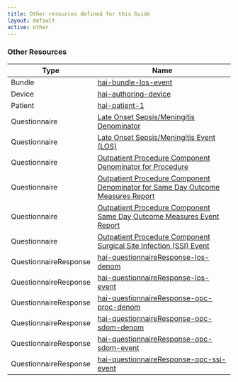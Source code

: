 ```yaml
---
title: Other resources defined for this Guide
layout: default
active: other
---
```


<!-- { :.no_toc } -->

<!-- TOC  the css styling for this is \pages\assets\css\project.css under 'markdown-toc'-->

<!-- * Do not remove this line (it will not be displayed)
{:toc} -->

<!-- end TOC -->

### Other Resources

<table>
<thead>
<tr>
<th>Type</th>
<th>Name</th>
</tr>
</thead>
<tbody>
<tr>
<td>Bundle</td>
<td><a href="Bundle-hai-bundle-los-event.html">hai-bundle-los-event</a></td>
</tr>
<tr>
<td>Device</td>
<td><a href="Device-hai-authoring-device.html">hai-authoring-device</a></td>
</tr>
<tr>
<td>Patient</td>
<td><a href="Patient-hai-patient-1.html">hai-patient-1</a></td>
</tr>
<tr>
<td>Questionnaire</td>
<td><a href="Questionnaire-hai-questionnaire-los-denom.html">Late Onset Sepsis/Meningitis Denominator</a></td>
</tr>
<tr>
<td>Questionnaire</td>
<td><a href="Questionnaire-hai-questionnaire-los-event.html">Late Onset Sepsis/Meningitis Event (LOS)</a></td>
</tr>
<tr>
<td>Questionnaire</td>
<td><a href="Questionnaire-hai-questionnaire-opc-proc-denom.html">Outpatient Procedure Component Denominator for Procedure</a></td>
</tr>
<tr>
<td>Questionnaire</td>
<td><a href="Questionnaire-hai-questionnaire-opc-sdom-denom.html">Outpatient Procedure Component Denominator for Same Day Outcome Measures Report</a></td>
</tr>
<tr>
<td>Questionnaire</td>
<td><a href="Questionnaire-hai-questionnaire-opc-sdom-event.html">Outpatient Procedure Component Same Day Outcome Measures Event Report</a></td>
</tr>
<tr>
<td>Questionnaire</td>
<td><a href="Questionnaire-hai-questionnaire-opc-ssi-event.html">Outpatient Procedure Component Surgical Site Infection (SSI) Event</a></td>
</tr>
<tr>
<td>QuestionnaireResponse</td>
<td><a href="QuestionnaireResponse-hai-questionnaireResponse-los-denom.html">hai-questionnaireResponse-los-denom</a></td>
</tr>
<tr>
<td>QuestionnaireResponse</td>
<td><a href="QuestionnaireResponse-hai-questionnaireResponse-los-event.html">hai-questionnaireResponse-los-event</a></td>
</tr>
<tr>
<td>QuestionnaireResponse</td>
<td><a href="QuestionnaireResponse-hai-questionnaireResponse-opc-proc-denom.html">hai-questionnaireResponse-opc-proc-denom</a></td>
</tr>
<tr>
<td>QuestionnaireResponse</td>
<td><a href="QuestionnaireResponse-hai-questionnaireResponse-opc-sdom-denom.html">hai-questionnaireResponse-opc-sdom-denom</a></td>
</tr>
<tr>
<td>QuestionnaireResponse</td>
<td><a href="QuestionnaireResponse-hai-questionnaireResponse-opc-sdom-event.html">hai-questionnaireResponse-opc-sdom-event</a></td>
</tr>
<tr>
<td>QuestionnaireResponse</td>
<td><a href="QuestionnaireResponse-hai-questionnaireResponse-opc-ssi-event.html">hai-questionnaireResponse-opc-ssi-event</a></td>
</tr>
</tbody>
</table>
